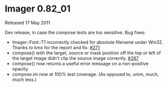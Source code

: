 # Imager 0.82_01

Released 17 May 2011

Dev release, in case the compose tests are too sensitive.
Bug fixes:
- Imager::Font::T1 incorrectly checked for absolute filename under Win32. Thanks to kmx for the report and fix. [#271](https://github.com/tonycoz/imager/issues/271)
- compose() with the target, source or mask position off the top or left of the target image didn't clip the source image correctly. [#267](https://github.com/tonycoz/imager/issues/267)
- compose() now returns a useful error message on a non-positive opacity.
- compose.im now at 100% test coverage. (As opposed to, umm, much, much less.)